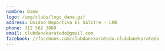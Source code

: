 ```yaml
---
nombre: Dane
logo: /img/clubs/logo_dane.gif
address: Unidad Deportiva El Salitre - LKB
phone: 312 582 3889
email: clubdanekaratedo@gmail.com
facebook: //facebook.com/clubdanekaratedo.clubdanekaratedo
---
```



